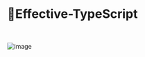 # 📕Effective-TypeScript


</br>

![image](https://user-images.githubusercontent.com/76567238/208331585-c19851eb-ce0e-4615-ba93-04b83537567e.png)
